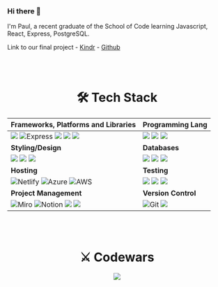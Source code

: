 ### Hi there 👋

I'm Paul, a recent graduate of the School of Code learning Javascript, React, Express, PostgreSQL.

Link to our final project - 
<a href="https://kindr.netlify.app" alt="Kindr Github">Kindr</a> - 
<a href="https://github.com/jsonandthearguments/kindr/" alt="Kindr Github">Github</a>

<!--
**percygr/percygr** is a ✨ _special_ ✨ repository because its `README.md` (this file) appears on your GitHub profile.

Here are some ideas to get you started:

- 🔭 I’m currently working on ...
- 🌱 I’m currently learning ...
- 👯 I’m looking to collaborate on ...
- 🤔 I’m looking for help with ...
- 💬 Ask me about ...
- 📫 How to reach me: ...
- 😄 Pronouns: ...
- ⚡ Fun fact: ...
-->
<br><br>
<h1 align="center">🛠 Tech Stack</h1>
<div align="center">


| **Frameworks, Platforms and Libraries**  | Programming Lang |
| :--- | :--- |
| <img src="https://img.shields.io/badge/react-%2320232a.svg?style=for-the-badge&logo=react&logoColor=%2361DAFB"> <img src="https://img.shields.io/badge/Express-000000.svg?style=for-the-badge&logo=Express&logoColor=white" alt="Express"> <img src="https://img.shields.io/badge/typescript-%23007ACC.svg?style=for-the-badge&logo=typescript&logoColor=white"> <img src="https://img.shields.io/badge/node.js-6DA55F?style=for-the-badge&logo=node.js&logoColor=white"> <img src="https://img.shields.io/badge/.Net-%23512BD4.svg?style=for-the-badge&logo=.net&logoColor=white">|   <img src="https://img.shields.io/badge/javascript-%23323330.svg?style=for-the-badge&logo=javascript&logoColor=%23F7DF1E"> <img src="https://img.shields.io/badge/c%23-%23239120.svg?style=for-the-badge&logo=c%20sharp&logoColor=white"> <img src="https://img.shields.io/badge/python-%233776AB.svg?style=for-the-badge&logo=python&logoColor=white">
| **Styling/Design** | **Databases** |
| <img src="https://img.shields.io/badge/bootstrap-%237952B3.svg?style=for-the-badge&logo=bootstrap&logoColor=white"> <img src="https://img.shields.io/badge/css3-%231572B6.svg?style=for-the-badge&logo=css3&logoColor=white"> <img src="https://img.shields.io/badge/figma-%23F24E1E.svg?style=for-the-badge&logo=figma&logoColor=white">|   <img src="https://img.shields.io/badge/MongoDB-%234ea94b.svg?style=for-the-badge&logo=mongodb&logoColor=white">   <img src="https://img.shields.io/badge/postgres-%23316192.svg?style=for-the-badge&logo=postgresql&logoColor=white"> <img src="https://img.shields.io/badge/microsoft%20sql%20server-%23CC2927.svg?style=for-the-badge&logo=microsoftsqlserver&logoColor=white">|
| **Hosting** | **Testing**|
|   <img src="https://img.shields.io/badge/netlify-%23000000.svg?style=for-the-badge&logo=netlify&logoColor=#00C7B7" alt="Netlify"> <img src="https://img.shields.io/badge/microsoft%20azure-%230078D4.svg?style=for-the-badge&logo=microsoft%20azure&logoColor=white" alt="Azure"> <img src="https://img.shields.io/badge/amazon%20aws-%23232F3E.svg?style=for-the-badge&logo=amazon%20aws&logoColor=white" alt="AWS"> |  <img src="https://img.shields.io/badge/-jest-%23C21325?style=for-the-badge&logo=jest&logoColor=white"> <img src="https://img.shields.io/badge/-cypress-%23E5E5E5?style=for-the-badge&logo=cypress&logoColor=058a5e"> <img src="https://img.shields.io/badge/-TestingLibrary-%23E33332?style=for-the-badge&logo=testing-library&logoColor=white"> |
| **Project Management** | **Version Control**|
|  <img src="https://img.shields.io/badge/Miro-050038?style=for-the-badge&logo=Miro&logoColor=white" alt="Miro"> <img src="https://img.shields.io/badge/Notion-000000?style=for-the-badge&logo=notion&logoColor=white" alt="Notion"> <img src="https://img.shields.io/badge/Canva-%2300C4CC.svg?style=for-the-badge&logo=Canva&logoColor=white"> <img src="https://img.shields.io/badge/Trello-%23026AA7.svg?style=for-the-badge&logo=Trello&logoColor=white"> | <img src="https://img.shields.io/badge/Git-F05032.svg?style=for-the-badge&logo=Git&logoColor=white" alt="Git"> <img src="https://img.shields.io/badge/github-%23121011.svg?style=for-the-badge&logo=github&logoColor=white">|
     
</div>


<br><br>

<div align="center">
<h1 align="center">⚔️ Codewars</h1>

<img src="https://www.codewars.com/users/percygr/badges/large"/></div>
